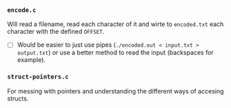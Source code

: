 ### `encode.c`
Will read a filename, read each character of it and wirte to `encoded.txt` each character with the defined `OFFSET`.
- [ ] Would be easier to just use pipes (`./encoded.out < input.txt > output.txt`) or use a better method to read the input (backspaces for example).

### `struct-pointers.c`
For messing with pointers and understanding the different ways of accesing structs.
